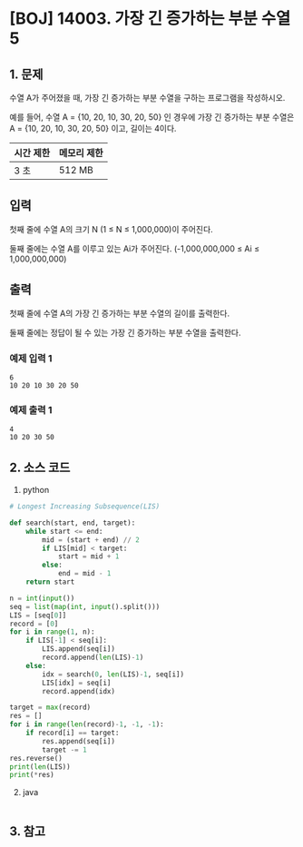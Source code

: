 # [BOJ] 14003. 가장 긴 증가하는 부분 수열 5

## 1. 문제

수열 A가 주어졌을 때, 가장 긴 증가하는 부분 수열을 구하는 프로그램을 작성하시오.

예를 들어, 수열 A = {10, 20, 10, 30, 20, 50} 인 경우에 가장 긴 증가하는 부분 수열은 A = {10, 20, 10, 30, 20, 50} 이고, 길이는 4이다.


| 시간 제한 | 메모리 제한 |
|:------|:-------| 
| 3 초   | 512 MB |


## 입력

첫째 줄에 수열 A의 크기 N (1 ≤ N ≤ 1,000,000)이 주어진다.

둘째 줄에는 수열 A를 이루고 있는 Ai가 주어진다. (-1,000,000,000 ≤ Ai ≤ 1,000,000,000)

## 출력

첫째 줄에 수열 A의 가장 긴 증가하는 부분 수열의 길이를 출력한다.

둘째 줄에는 정답이 될 수 있는 가장 긴 증가하는 부분 수열을 출력한다.

### 예제 입력 1

```
6
10 20 10 30 20 50
```

### 예제 출력 1

```
4
10 20 30 50
```




## 2. 소스 코드

1. python

```python
# Longest Increasing Subsequence(LIS)

def search(start, end, target):
    while start <= end:
        mid = (start + end) // 2
        if LIS[mid] < target:
            start = mid + 1
        else:
            end = mid - 1
    return start

n = int(input())
seq = list(map(int, input().split()))
LIS = [seq[0]]
record = [0]
for i in range(1, n):
    if LIS[-1] < seq[i]:
        LIS.append(seq[i])
        record.append(len(LIS)-1)
    else:
        idx = search(0, len(LIS)-1, seq[i])
        LIS[idx] = seq[i]
        record.append(idx)

target = max(record)
res = []
for i in range(len(record)-1, -1, -1):
    if record[i] == target:
        res.append(seq[i])
        target -= 1
res.reverse()
print(len(LIS))
print(*res)
```

2. java

```java

```


## 3. 참고

```

```



